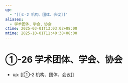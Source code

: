 ```yaml
---
up:
  - "[[①-2 机构、团体、会议]]"
aliases:
  - 学术团体、学会、协会
ctime: 2025-03-01T13:03:02+08:00
mtime: 2025-10-01T11:40:38+08:00
---
```


# ①-26 学术团体、学会、协会

- up: [[①-2 机构、团体、会议]]
